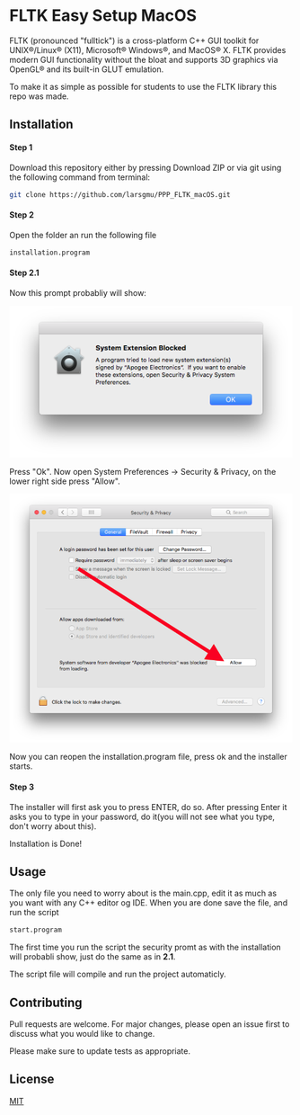 # FLTK Easy Setup MacOS

FLTK (pronounced "fulltick") is a cross-platform C++ GUI toolkit for UNIX®/Linux® (X11), Microsoft® Windows®, and MacOS® X. FLTK provides modern GUI functionality without the bloat and supports 3D graphics via OpenGL® and its built-in GLUT emulation.

To make it as simple as possible for students to use the FLTK library this repo was made.

## Installation


#### Step 1
Download this repository either by pressing Download ZIP or via git using the following command from terminal:

```bash
git clone https://github.com/larsgmu/PPP_FLTK_macOS.git
```
#### Step 2
Open the folder an run the following file

```bash
installation.program
```
#### Step 2.1
Now this prompt probabliy will show:

![Allow](Img/allow.png)

Press "Ok". Now open System Preferences -> Security & Privacy, on the lower right side press "Allow".

![Allow](Img/allow2.png)


Now you can reopen the installation.program file, press ok and the installer starts.

#### Step 3
The installer will first ask you to press ENTER, do so. After pressing Enter it asks you to type in your password, do it(you will not see what you type, don't worry about this).

Installation is Done!



## Usage

The only file you need to worry about is the main.cpp, edit it as much as you want with any C++ editor og IDE. When you are done save the file, and run the script

```bash
start.program
```
The first time you run the script the security promt as with the installation will probabli show, just do the same as in **2.1**. 

The script file will compile and run the project automaticly.

## Contributing
Pull requests are welcome. For major changes, please open an issue first to discuss what you would like to change.

Please make sure to update tests as appropriate.

## License
[MIT](https://choosealicense.com/licenses/mit/)

